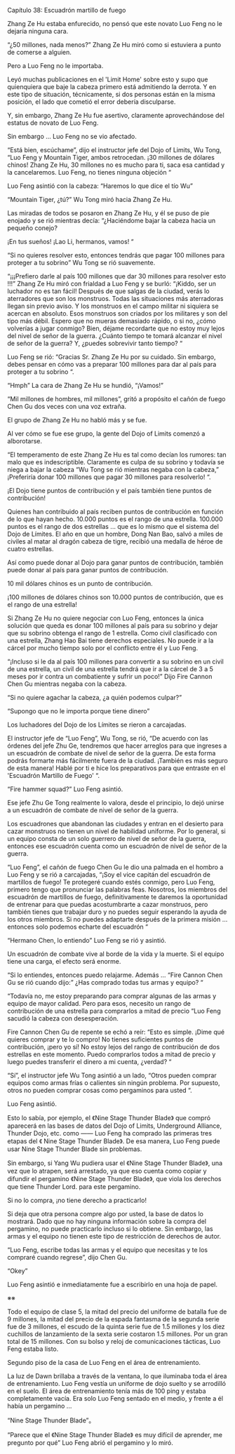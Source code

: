 Capítulo 38: Escuadrón martillo de fuego

Zhang Ze Hu estaba enfurecido, no pensó que este novato Luo Feng no le dejaría ninguna cara.

“¿50 millones, nada menos?” Zhang Ze Hu miró como si estuviera a punto de comerse a alguien.

Pero a Luo Feng no le importaba.

Leyó muchas publicaciones en el 'Limit Home' sobre esto y supo que quienquiera que baje la cabeza primero está admitiendo la derrota. Y en este tipo de situación, técnicamente, si dos personas están en la misma posición, el lado que cometió el error debería disculparse.

Y, sin embargo, Zhang Ze Hu fue asertivo, claramente aprovechándose del estatus de novato de Luo Feng.

Sin embargo ... Luo Feng no se vio afectado.

“Está bien, escúchame”, dijo el instructor jefe del Dojo of Limits, Wu Tong, “Luo Feng y Mountain Tiger, ambos retrocedan. ¡30 millones de dólares chinos! Zhang Ze Hu, 30 millones no es mucho para ti, saca esa cantidad y la cancelaremos. Luo Feng, no tienes ninguna objeción “

Luo Feng asintió con la cabeza: “Haremos lo que dice el tío Wu”

“Mountain Tiger, ¿tú?” Wu Tong miró hacia Zhang Ze Hu.

Las miradas de todos se posaron en Zhang Ze Hu, y él se puso de pie enojado y se rió mientras decía: “¿Haciéndome bajar la cabeza hacia un pequeño conejo?

¡En tus sueños! ¡Lao Li, hermanos, vamos! “

“Si no quieres resolver esto, entonces tendrás que pagar 100 millones para proteger a tu sobrino” Wu Tong se rió suavemente.

“¡¡¡Prefiero darle al país 100 millones que dar 30 millones para resolver esto !!!” Zhang Ze Hu miró con frialdad a Luo Feng y se burló: “¡Kiddo, ser un luchador no es tan fácil! Después de que salgas de la ciudad, verás lo aterradores que son los monstruos. Todas las situaciones más aterradoras llegan sin previo aviso. Y los monstruos en el campo militar ni siquiera se acercan en absoluto. Esos monstruos son criados por los militares y son del tipo más débil. Espero que no mueras demasiado rápido, o si no, ¿cómo volverías a jugar conmigo? Bien, déjame recordarte que no estoy muy lejos del nivel de señor de la guerra. ¿Cuánto tiempo te tomará alcanzar el nivel de señor de la guerra? Y, ¿puedes sobrevivir tanto tiempo? “

Luo Feng se rió: “Gracias Sr. Zhang Ze Hu por su cuidado. Sin embargo, debes pensar en cómo vas a preparar 100 millones para dar al país para proteger a tu sobrino “.

“Hmph” La cara de Zhang Ze Hu se hundió, “¡Vamos!”

“Mil millones de hombres, mil millones”, gritó a propósito el cañón de fuego Chen Gu dos veces con una voz extraña.

El grupo de Zhang Ze Hu no habló más y se fue.

Al ver cómo se fue ese grupo, la gente del Dojo of Limits comenzó a alborotarse.

“El temperamento de este Zhang Ze Hu es tal como decían los rumores: tan malo que es indescriptible. Claramente es culpa de su sobrino y todavía se niega a bajar la cabeza “Wu Tong se rió mientras negaba con la cabeza,” ¡Preferiría donar 100 millones que pagar 30 millones para resolverlo! “.

¡El Dojo tiene puntos de contribución y el país también tiene puntos de contribución!

Quienes han contribuido al país reciben puntos de contribución en función de lo que hayan hecho. 10.000 puntos es el rango de una estrella. 100.000 puntos es el rango de dos estrellas ... que es lo mismo que el sistema del Dojo de Límites. El año en que un hombre, Dong Nan Bao, salvó a miles de civiles al matar al dragón cabeza de tigre, recibió una medalla de héroe de cuatro estrellas.

Así como puede donar al Dojo para ganar puntos de contribución, también puede donar al país para ganar puntos de contribución.

10 mil dólares chinos es un punto de contribución.

¡100 millones de dólares chinos son 10.000 puntos de contribución, que es el rango de una estrella!

Si Zhang Ze Hu no quiere negociar con Luo Feng, entonces la única solución que queda es donar 100 millones al país para su sobrino y dejar que su sobrino obtenga el rango de 1 estrella. Como civil clasificado con una estrella, Zhang Hao Bai tiene derechos especiales. No puede ir a la cárcel por mucho tiempo solo por el conflicto entre él y Luo Feng.

“¡Incluso si le da al país 100 millones para convertir a su sobrino en un civil de una estrella, un civil de una estrella tendrá que ir a la cárcel de 3 a 5 meses por ir contra un combatiente y sufrir un poco!” Dijo Fire Cannon Chen Gu mientras negaba con la cabeza.

“Si no quiere agachar la cabeza, ¿a quién podemos culpar?”

“Supongo que no le importa porque tiene dinero”

Los luchadores del Dojo de los Límites se rieron a carcajadas.

El instructor jefe de “Luo Feng”, Wu Tong, se rió, “De acuerdo con las órdenes del jefe Zhu Ge, tendremos que hacer arreglos para que ingreses a un escuadrón de combate de nivel de señor de la guerra. De esta forma podrás formarte más fácilmente fuera de la ciudad. ¡También es más seguro de esta manera! Hablé por ti e hice los preparativos para que entraste en el 'Escuadrón Martillo de Fuego' “.

“Fire hammer squad?” Luo Feng asintió.

Ese jefe Zhu Ge Tong realmente lo valora, desde el principio, lo dejó unirse a un escuadrón de combate de nivel de señor de la guerra.

Los escuadrones que abandonan las ciudades y entran en el desierto para cazar monstruos no tienen un nivel de habilidad uniforme. Por lo general, si un equipo consta de un solo guerrero de nivel de señor de la guerra, entonces ese escuadrón cuenta como un escuadrón de nivel de señor de la guerra.

“Luo Feng”, el cañón de fuego Chen Gu le dio una palmada en el hombro a Luo Feng y se rió a carcajadas, “¡Soy el vice capitán del escuadrón de martillos de fuego! Te protegeré cuando estés conmigo, pero Luo Feng, primero tengo que pronunciar las palabras feas. Nosotros, los miembros del escuadrón de martillos de fuego, definitivamente te daremos la oportunidad de entrenar para que puedas acostumbrarte a cazar monstruos, pero también tienes que trabajar duro y no puedes seguir esperando la ayuda de los otros miembros. Si no puedes adaptarte después de la primera misión ... entonces solo podemos echarte del escuadrón “

“Hermano Chen, lo entiendo” Luo Feng se rió y asintió.

Un escuadrón de combate vive al borde de la vida y la muerte. Si el equipo tiene una carga, el efecto será enorme.

“Si lo entiendes, entonces puedo relajarme. Además ... “Fire Cannon Chen Gu se rió cuando dijo:” ¿Has comprado todas tus armas y equipo? “

“Todavía no, me estoy preparando para comprar algunas de las armas y equipo de mayor calidad. Pero para esos, necesito un rango de contribución de una estrella para comprarlos a mitad de precio “Luo Feng sacudió la cabeza con desesperación.

Fire Cannon Chen Gu de repente se echó a reír: “Esto es simple. ¡Dime qué quieres comprar y te lo compro! No tienes suficientes puntos de contribución, ¡pero yo sí! No estoy lejos del rango de contribución de dos estrellas en este momento. Puedo comprarlos todos a mitad de precio y luego puedes transferir el dinero a mi cuenta, ¿verdad? “

“Sí”, el instructor jefe Wu Tong asintió a un lado, “Otros pueden comprar equipos como armas frías o calientes sin ningún problema. Por supuesto, otros no pueden comprar cosas como pergaminos para usted “.

Luo Feng asintió.

Esto lo sabía, por ejemplo, el 《Nine Stage Thunder Blade》 que compró aparecerá en las bases de datos del Dojo of Limits, Underground Alliance, Thunder Dojo, etc. como —— Luo Feng ha comprado las primeras tres etapas del 《 Nine Stage Thunder Blade》. De esa manera, Luo Feng puede usar Nine Stage Thunder Blade sin problemas.

Sin embargo, si Yang Wu pudiera usar el 《Nine Stage Thunder Blade》, una vez que lo atrapen, será arrestado, ya que eso cuenta como copiar y difundir el pergamino 《Nine Stage Thunder Blade》, que viola los derechos que tiene Thunder Lord. para este pergamino.

Si no lo compra, ¡no tiene derecho a practicarlo!

Si deja que otra persona compre algo por usted, la base de datos lo mostrará. Dado que no hay ninguna información sobre la compra del pergamino, no puede practicarlo incluso si lo obtiene. Sin embargo, las armas y el equipo no tienen este tipo de restricción de derechos de autor.

“Luo Feng, escribe todas las armas y el equipo que necesitas y te los compraré cuando regrese”, dijo Chen Gu.

“Okey”

Luo Feng asintió e inmediatamente fue a escribirlo en una hoja de papel.

※※

Todo el equipo de clase 5, la mitad del precio del uniforme de batalla fue de 9 millones, la mitad del precio de la espada fantasma de la segunda serie fue de 3 millones, el escudo de la quinta serie fue de 1.5 millones y los diez cuchillos de lanzamiento de la sexta serie costaron 1.5 millones. Por un gran total de 15 millones. Con su bolso y reloj de comunicaciones tácticas, Luo Feng estaba listo.

Segundo piso de la casa de Luo Feng en el área de entrenamiento.

La luz de Dawn brillaba a través de la ventana, lo que iluminaba toda el área de entrenamiento. Luo Feng vestía un uniforme de dojo suelto y se arrodilló en el suelo. El área de entrenamiento tenía más de 100 ping y estaba completamente vacía. Era solo Luo Feng sentado en el medio, y frente a él había un pergamino ...

“Nine Stage Thunder Blade”。

“Parece que el 《Nine Stage Thunder Blade》 es muy difícil de aprender, me pregunto por qué” Luo Feng abrió el pergamino y lo miró.